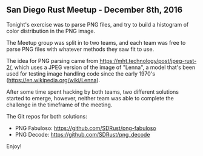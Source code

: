 ## San Diego Rust Meetup - December 8th, 2016 ##

Tonight's exercise was to parse PNG files, and try to build a histogram of
color distribution in the PNG image.

The Meetup group was split in to two teams, and each team was free to parse
PNG files with whatever methods they saw fit to use.

The idea for PNG parsing came from https://mht.technology/post/jpeg-rust-2/,
which uses a JPEG version of the image of "Lenna", a model that's been used
for testing image handling code since the early 1970's
(https://en.wikipedia.org/wiki/Lenna).

After some time spent hacking by both teams, two different solutions started
to emerge, however, neither team was able to complete the challenge in the
timeframe of the meeting.

The Git repos for both solutions:
- PNG Fabuloso: https://github.com/SDRust/png-fabuloso
- PNG Decode: https://github.com/SDRust/png_decode

Enjoy!
